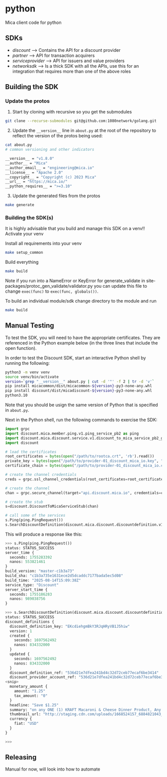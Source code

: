 # python
Mica client code for python

## SDKs

* _discount_ --> Contains the API for a discount provider
* _partner_ --> API for transaction acquirers
* _serviceprovider_ --> API for issuers and value providers
* _networksdk_ --> Is a thick SDK with all the APIs, use this for an integration that requires more than one of the above roles


## Building the SDK

### Update the protos

1. Start by cloning with recursive so you get the submodules

```bash
git clone --recurse-submodules git@github.com:1080network/golang.git
```

2. Update the `__version__` line in `about.py` at the root of the repository to reflect the version of the protos being used:

```bash
cat about.py
# common versioning and other indicators

__version__ = "v1.8.0"
__author__ = "Mica"
__author_email__ = "engineering@mica.io"
__license__ = "Apache 2.0"
__copyright__ = "Copyright (c) 2023 Mica"
__url__ = "https://mica.io/"
__python_requires__ = ">=3.10"
```

3. Update the generated files from the protos

```bash
make generate
```

### Building the SDK(s)

It is highly advisable that you build and manage this SDK on a venv!! Activate your venv

Install all requirements into your venv
```bash
make setup_common
```

Build everything
```bash
make build
```

Note if you run into a NameError or KeyError for generate_validate in site-packages/protoc_gen_validate/validator.py you can update this file to change `exec(func)` to `exec(func, globals())`.

To build an individual module/sdk change directory to the module and run
```bash
make build
```

## Manual Testing

To test the SDK, you will need to have the appropriate certificates. They are referenced in the Python example below (in the three lines that include the open function).

In order to test the Discount SDK, start an interactive Python shell by running the following:

```bash
python3 -m venv venv
source venv/bin/activate
version=`grep "__version__" about.py | cut -d '"' -f 2 | tr -d 'v'`
pip install micacommon/dist/micacommon-${version}-py3-none-any.whl
pip install discount/dist/micadiscount-${version}-py3-none-any.whl
python3.10
```

Note that you should be usign the same version of Python that is specified in `about.py`.

Next in the Python shell, run the following commands to exercise the SDK:

```python
import grpc
import discount.mica.member.ping.v1.ping_service_pb2 as ping
import discount.mica.discount.service.v1.discount_to_mica_service_pb2_grpc
import discount

# load the certificates
root_certificates = bytes(open("/path/to/rootca.crt", 'rb').read())
private_key = bytes(open("/path/to/provider-01_discount_mica_io.key", "rb").read())
certificate_chain = bytes(open("/path/to/provider-01_discount_mica_io.crt", "rb").read())

# create the channel credentials
creds = grpc.ssl_channel_credentials(root_certificates=root_certificates, private_key=private_key, certificate_chain=certificate_chain)

# create the channel
chan = grpc.secure_channel(target="api.discount.mica.io", credentials=creds, options=None, compression=None)

# create the stub
s=discount.DiscountToMicaServiceStub(chan)

# call some of the services
s.Ping(ping.PingRequest())
s.SearchDiscountDefinition(discount.mica.discount.discountdefinition.v1.discount_definition_pb2.SearchDiscountDefinitionRequest())
```

This will produce a response like this:

```python
>>> s.Ping(ping.PingRequest())
status: STATUS_SUCCESS
server_time {
  seconds: 1755283392
  nanos: 553821461
}
build_version: "master-c1b3a73"
build_sha: "c1b3a735e1631ece2d5dcaddc7177bada5ec5d08"
build_time: "2025-08-14T15:09:38Z"
service_type: "Discount"
server_start_time {
  seconds: 1755186283
  nanos: 989038756
}

>>> s.SearchDiscountDefinition(discount.mica.discount.discountdefinition.v1.discount_definition_pb2.SearchDiscountDefinitionRequest())
status: STATUS_SUCCESS
discount_definitions {
  discount_definition_key: "EKcdiehgmBkY3RJqHRyVB1J5hiw"
  version: 1
  created {
    seconds: 1697562492
    nanos: 834332000
  }
  updated {
    seconds: 1697562492
    nanos: 834332000
  }
  discount_definition_ref: "536d21e7dfea241bd4c32d72ceb77ecaf6be3414"
  discount_provider_account_ref: "536d21e7dfea241bd4c32d72ceb77ecaf6be3414"
<snip>
  monetary_amount {
    amount: "1.25"
    tax_amount: "0"
  }
  headline: "Save $1.25"
  summary: "on any ONE (1) KRAFT Macaroni & Cheese Dinner Product, Any variety, Any size"
  thumbnail_url: "http://staging.cdn.com/uploads/1668524157_6884821043_thumb.png"
  currency {
    fiat: "USD"
  }
}

>>>
```

## Releasing
Manual for now, will look into how to automate
